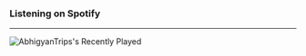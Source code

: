 

### Listening on Spotify
---

![AbhigyanTrips's Recently Played](https://spotify-recently-played-readme.vercel.app/api?user=6s6pbtefezpookh8gwnkko15v&count=5)
